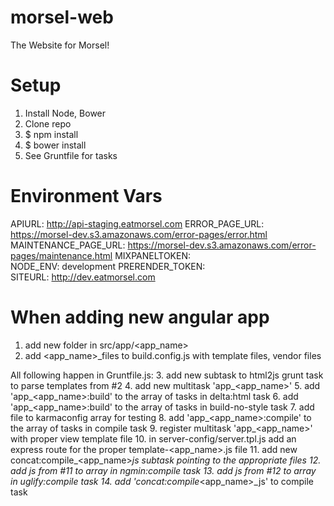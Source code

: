 morsel-web
==========

The Website for Morsel!

Setup
==========

1. Install Node, Bower
2. Clone repo
3. $ npm install
4. $ bower install
5. See Gruntfile for tasks

Environment Vars
==========
APIURL:               http://api-staging.eatmorsel.com
ERROR_PAGE_URL:       https://morsel-dev.s3.amazonaws.com/error-pages/error.html
MAINTENANCE_PAGE_URL: https://morsel-dev.s3.amazonaws.com/error-pages/maintenance.html
MIXPANELTOKEN:        
NODE_ENV:             development
PRERENDER_TOKEN:      
SITEURL:              http://dev.eatmorsel.com

When adding new angular app
==========
1. add new folder in src/app/<app_name>
2. add <app_name>_files to build.config.js with template files, vendor files

All following happen in Gruntfile.js:
3. add new subtask to html2js grunt task to parse templates from #2
4. add new multitask 'app_<app_name>'
5. add 'app_<app_name>:build' to the array of tasks in delta:html task
6. add 'app_<app_name>:build' to the array of tasks in build-no-style task
7. add file to karmaconfig array for testing
8. add 'app_<app_name>:compile' to the array of tasks in compile task
9. register multitask 'app_<app_name>' with proper view template file
10. in server-config/server.tpl.js add an express route for the proper template-<app_name>.js file
11. add new concat:compile_<app_name>_js subtask pointing to the appropriate files
12. add js from #11 to array in ngmin:compile task
13. add js from #12 to array in uglify:compile task
14. add 'concat:compile_<app_name>_js' to compile task